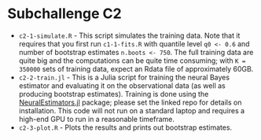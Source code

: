# Subchallenge C2

* `c2-1-simulate.R` - This script simulates the training data. Note that it requires that you first run `c1-1-fits.R` with quantile level `q0 <- 0.6` and number of bootstrap estimates `n.boots <- 750`. The full training data are quite big and the computations can be quite time consuming; with `K = 350000` sets of training data, expect an Rdata file of approximately 60GB.
* `c2-2-train.jl` - This is a Julia script for training the neural Bayes estimator and evaluating it on the observational data (as well as producing bootstrap estimates). Training is done using the [NeuralEstimators.jl](https://github.com/msainsburydale/NeuralEstimators.jl) package; please set the linked repo for details on installation. This code will not run on a standard laptop and requires a high-end GPU to run in a reasonable timeframe.
 * `c2-3-plot.R` - Plots the results and prints out bootstrap estimates.
